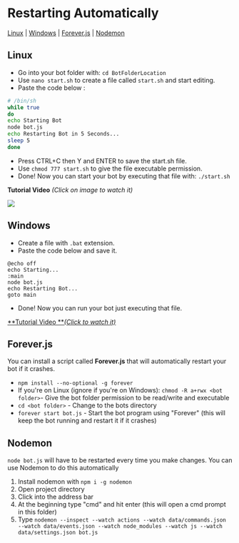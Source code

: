 # Restarting Automatically
[Linux](#linux) | [Windows](#windows) | [Forever.js](#forever.js) | [Nodemon](#nodemon)

## Linux

* Go into your bot folder with: `cd BotFolderLocation`
* Use `nano start.sh` to create a file called `start.sh` and start editing.
* Paste the code below :

```bash
# /bin/sh
while true
do
echo Starting Bot
node bot.js
echo Restarting Bot in 5 Seconds...
sleep 5
done
```

* Press CTRL+C then Y and ENTER to save the start.sh file.
* Use `chmod 777 start.sh` to give the file executable permission.
* Done! Now you can start your bot by executing that file with: `./start.sh`

**Tutorial Video** _\(Click on image to watch it\)_

[![](https://asciinema.org/a/Gjc27yyaid3LxAIDlc8AqM4Z3.png)](https://asciinema.org/a/Gjc27yyaid3LxAIDlc8AqM4Z3)

## Windows


* Create a file with `.bat` extension.
* Paste the code below and save it.

```
@echo off
echo Starting...
:main
node bot.js
echo Restarting Bot...
goto main
```

* Done! Now you can run your bot just executing that file.

[**Tutorial Video **_\(Click to watch it\)_](https://youtu.be/1ZDE3z_Fsi4)

## Forever.js

You can install a script called **Forever.js** that will automatically restart your bot if it crashes.

* `npm install --no-optional -g forever`
* If you're on Linux (ignore if you're on Windows): `chmod -R a+rwx <bot folder>`- Give the bot folder permission to be read/write and executable
* `cd <bot folder>` - Change to the bots directory
* `forever start bot.js` - Start the bot program using "Forever" \(this will keep the bot running and restart it if it crashes\)

## Nodemon

`node bot.js` will have to be restarted every time you make changes. You can use Nodemon to do this automatically  

1. Install nodemon with `npm i -g nodemon`
2. Open project directory
3. Click into the address bar
4. At the beginning type "cmd" and hit enter (this will open a cmd prompt in this folder)
5. Type `nodemon --inspect --watch actions --watch data/commands.json --watch data/events.json --watch node_modules --watch js --watch data/settings.json bot.js`